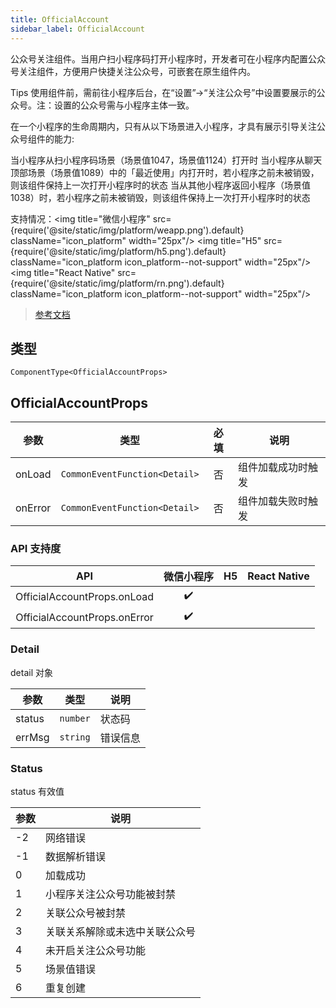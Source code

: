 ```yaml
---
title: OfficialAccount
sidebar_label: OfficialAccount
---
```


公众号关注组件。当用户扫小程序码打开小程序时，开发者可在小程序内配置公众号关注组件，方便用户快捷关注公众号，可嵌套在原生组件内。

Tips
使用组件前，需前往小程序后台，在“设置”->“关注公众号”中设置要展示的公众号。注：设置的公众号需与小程序主体一致。

在一个小程序的生命周期内，只有从以下场景进入小程序，才具有展示引导关注公众号组件的能力:

当小程序从扫小程序码场景（场景值1047，场景值1124）打开时
当小程序从聊天顶部场景（场景值1089）中的「最近使用」内打开时，若小程序之前未被销毁，则该组件保持上一次打开小程序时的状态
当从其他小程序返回小程序（场景值1038）时，若小程序之前未被销毁，则该组件保持上一次打开小程序时的状态

支持情况：<img title="微信小程序" src={require('@site/static/img/platform/weapp.png').default} className="icon_platform" width="25px"/> <img title="H5" src={require('@site/static/img/platform/h5.png').default} className="icon_platform icon_platform--not-support" width="25px"/> <img title="React Native" src={require('@site/static/img/platform/rn.png').default} className="icon_platform icon_platform--not-support" width="25px"/>

> [参考文档](https://developers.weixin.qq.com/miniprogram/dev/component/official-account.html)

## 类型

```tsx
ComponentType<OfficialAccountProps>
```

## OfficialAccountProps

| 参数 | 类型 | 必填 | 说明 |
| --- | --- | :---: | --- |
| onLoad | `CommonEventFunction<Detail>` | 否 | 组件加载成功时触发 |
| onError | `CommonEventFunction<Detail>` | 否 | 组件加载失败时触发 |

### API 支持度

| API | 微信小程序 | H5 | React Native |
| :---: | :---: | :---: | :---: |
| OfficialAccountProps.onLoad | ✔️ |  |  |
| OfficialAccountProps.onError | ✔️ |  |  |

### Detail

detail 对象

| 参数 | 类型 | 说明 |
| --- | --- | --- |
| status | `number` | 状态码 |
| errMsg | `string` | 错误信息 |

### Status

status 有效值

| 参数 | 说明 |
| --- | --- |
| -2 | 网络错误 |
| -1 | 数据解析错误 |
| 0 | 加载成功 |
| 1 | 小程序关注公众号功能被封禁 |
| 2 | 关联公众号被封禁 |
| 3 | 关联关系解除或未选中关联公众号 |
| 4 | 未开启关注公众号功能 |
| 5 | 场景值错误 |
| 6 | 重复创建 |
